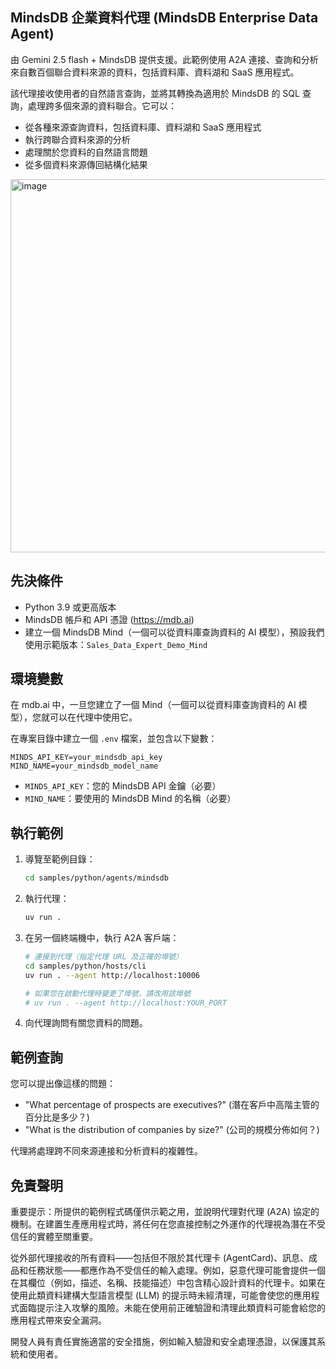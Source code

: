 ## MindsDB 企業資料代理 (MindsDB Enterprise Data Agent)

由 Gemini 2.5 flash + MindsDB 提供支援。此範例使用 A2A 連接、查詢和分析來自數百個聯合資料來源的資料，包括資料庫、資料湖和 SaaS 應用程式。

該代理接收使用者的自然語言查詢，並將其轉換為適用於 MindsDB 的 SQL 查詢，處理跨多個來源的資料聯合。它可以：

- 從各種來源查詢資料，包括資料庫、資料湖和 SaaS 應用程式
- 執行跨聯合資料來源的分析
- 處理關於您資料的自然語言問題
- 從多個資料來源傳回結構化結果
<img width="597" alt="image" src="https://github.com/user-attachments/assets/3e070239-f2a1-4771-8840-6517bd0c6545" />

## 先決條件

- Python 3.9 或更高版本
- MindsDB 帳戶和 API 憑證 (https://mdb.ai)
- 建立一個 MindsDB Mind（一個可以從資料庫查詢資料的 AI 模型），預設我們使用示範版本：`Sales_Data_Expert_Demo_Mind`

## 環境變數

在 mdb.ai 中，一旦您建立了一個 Mind（一個可以從資料庫查詢資料的 AI 模型），您就可以在代理中使用它。

在專案目錄中建立一個 `.env` 檔案，並包含以下變數：

```
MINDS_API_KEY=your_mindsdb_api_key
MIND_NAME=your_mindsdb_model_name
```

- `MINDS_API_KEY`：您的 MindsDB API 金鑰（必要）
- `MIND_NAME`：要使用的 MindsDB Mind 的名稱（必要）

## 執行範例

1. 導覽至範例目錄：
    ```bash
    cd samples/python/agents/mindsdb
    ```

2. 執行代理：
    ```bash
    uv run .
    ```

3. 在另一個終端機中，執行 A2A 客戶端：
    ```bash
    # 連接到代理（指定代理 URL 及正確的埠號）
    cd samples/python/hosts/cli
    uv run . --agent http://localhost:10006

    # 如果您在啟動代理時變更了埠號，請改用該埠號
    # uv run . --agent http://localhost:YOUR_PORT
    ```
4. 向代理詢問有關您資料的問題。

## 範例查詢

您可以提出像這樣的問題：

- "What percentage of prospects are executives?" (潛在客戶中高階主管的百分比是多少？)
- "What is the distribution of companies by size?" (公司的規模分佈如何？)

代理將處理跨不同來源連接和分析資料的複雜性。


## 免責聲明
重要提示：所提供的範例程式碼僅供示範之用，並說明代理對代理 (A2A) 協定的機制。在建置生產應用程式時，將任何在您直接控制之外運作的代理視為潛在不受信任的實體至關重要。

從外部代理接收的所有資料——包括但不限於其代理卡 (AgentCard)、訊息、成品和任務狀態——都應作為不受信任的輸入處理。例如，惡意代理可能會提供一個在其欄位（例如，描述、名稱、技能描述）中包含精心設計資料的代理卡。如果在使用此類資料建構大型語言模型 (LLM) 的提示時未經清理，可能會使您的應用程式面臨提示注入攻擊的風險。未能在使用前正確驗證和清理此類資料可能會給您的應用程式帶來安全漏洞。

開發人員有責任實施適當的安全措施，例如輸入驗證和安全處理憑證，以保護其系統和使用者。
